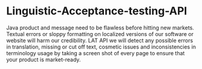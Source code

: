 # Linguistic-Acceptance-testing-API
Java
 product and message need to be flawless before hitting new markets. Textual errors or sloppy formatting on localized versions of our software or website will harm our credibility. LAT API we will detect any possible errors in translation, missing or cut off text, cosmetic issues and inconsistencies in terminology usage by taking a screen shot of every page to ensure that your product is market-ready.
